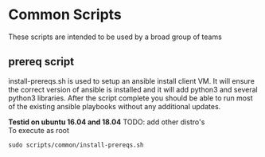 # Common Scripts

These scripts are intended to be used by a broad group of teams

## prereq script

install-prereqs.sh is used to setup an ansible install client VM.   It will ensure the correct version of ansible is installed and it will add python3 and several python3 libraries.  After the script complete you should be able to run most of the existing ansible playbooks without any additional updates.  

**Testid on ubuntu 16.04 and 18.04**  TODO: add other distro's  
To execute as root
```
sudo scripts/common/install-prereqs.sh
```
